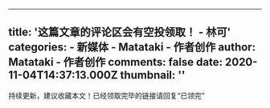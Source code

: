 
---
title: '这篇文章的评论区会有空投领取！ - 林可'
categories: 
    - 新媒体
    - Matataki - 作者创作
author: Matataki - 作者创作
comments: false
date: 2020-11-04T14:37:13.000Z
thumbnail: ''
---

<div>   
持续更新，建议收藏本文！已经领取完毕的链接请回复“已领完”  
</div>
            